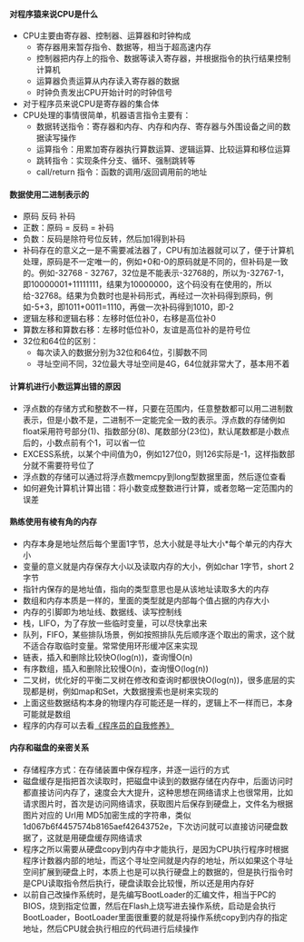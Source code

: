 #### 对程序猿来说CPU是什么
* CPU主要由寄存器、控制器、运算器和时钟构成
	* 寄存器用来暂存指令、数据等，相当于超高速内存
	* 控制器把内存上的指令、数据等读入寄存器，并根据指令的执行结果控制计算机
	* 运算器负责运算从内存读入寄存器的数据
	* 时钟负责发出CPU开始计时的时钟信号
* 对于程序员来说CPU是寄存器的集合体
* CPU处理的事情很简单，机器语言指令主要有：
	* 数据转送指令：寄存器和内存、内存和内存、寄存器与外围设备之间的数据读写操作
	* 运算指令：用累加寄存器执行算数运算、逻辑运算、比较运算和移位运算
	* 跳转指令：实现条件分支、循环、强制跳转等
	* call/return 指令：函数的调用/返回调用前的地址

#### 数据使用二进制表示的
* 原码 反码 补码
* 正数：原码 = 反码 = 补码
* 负数：反码是除符号位反转，然后加1得到补码
* 补码存在的意义之一是不需要减法器了，CPU有加法器就可以了，便于计算机处理，原码是不一定唯一的，例如+0和-0的原码就是不同的，但补码是一致的。例如-32768 - 32767，32位是不能表示-32768的，所以为-32767-1，即10000001+11111111，结果为10000000，这个码没有在使用的，所以给-32768。结果为负数时也是补码形式，再经过一次补码得到原码，例如-5+3，即1011+0011=1110，再做一次补码得到1010，即-2
* 逻辑左移和逻辑右移：左移时低位补0，右移是高位补0
* 算数左移和算数右移：左移时低位补0，友谊是高位补的是符号位
* 32位和64位的区别：
	* 每次读入的数据分别为32位和64位，引脚数不同
	* 寻址空间不同，32位最大寻址空间是4G，64位就非常大了，基本用不着

#### 计算机进行小数运算出错的原因
* 浮点数的存储方式和整数不一样，只要在范围内，任意整数都可以用二进制数表示，但是小数不是，二进制不一定能完全一致的表示。浮点数的存储例如float采用符号部分(1)、指数部分(8)、尾数部分(23位)，默认尾数都是小数点后的，小数点前有个1，可以省一位
* EXCESS系统，以某个中间值为0，例如127位0，则126实际是-1，这样指数部分就不需要符号位了
* 浮点数的存储可以通过将浮点数memcpy到long型数据里面，然后逐位查看
* 如何避免计算机计算出错：将小数变成整数进行计算，或者忽略一定范围内的误差

#### 熟练使用有棱有角的内存
* 内存本身是地址然后每个里面1字节，总大小就是寻址大小*每个单元的内存大小
* 变量的意义就是内存保存大小以及读取内存的大小，例如char 1字节，short 2字节
* 指针内保存的是地址值，指向的类型意思也是从该地址读取多大的内存
* 数组和内存本质是一样的，里面的类型就是内部每个值占据的内存大小
* 内存的引脚即为地址线、数据线、读写控制线
* 栈，LIFO，为了存放一些临时变量，可以尽快拿出来
* 队列，FIFO，某些排队场景，例如按照排队先后顺序逐个取出的需求，这个就不适合存取临时变量。常常使用环形缓冲区来实现
* 链表，插入和删除比较快O(log(n))，查询慢O(n)
* 有序数组，插入和删除比较慢O(n)，查询慢O(log(n))
* 二叉树，优化好的平衡二叉树在修改和查询时都很快O(log(n))，很多底层的实现都是树，例如map和Set，大数据搜索也是树来实现的
* 上面这些数据结构本身的物理内存可能还是一样的，逻辑上不一样而已，本身可能就是数组
* 程序的内存可以去看[《程序员的自我修养》](https://book.douban.com/subject/3652388/)

#### 内存和磁盘的亲密关系
* 存储程序方式：在存储装置中保存程序，并逐一运行的方式
* 磁盘缓存是指把首次读取时，把磁盘中读到的数据存储在内存中，后面访问时都直接访问内存了，速度会大大提升，这种思想在网络请求上也很常用，比如请求图片时，首次是访问网络请求，获取图片后保存到硬盘上，文件名为根据图片对应的 Url用 MD5加密生成的字符串，类似1d067b6f4457574b8165aef42643752e，下次访问就可以直接访问硬盘数据了，这就是用硬盘缓存网络请求
* 程序之所以需要从硬盘copy到内存中才能执行，是因为CPU执行程序时根据程序计数器内部的地址，而这个寻址空间就是内存的地址，所以如果这个寻址空间扩展到硬盘上时，本质上也是可以执行硬盘上的数据的，但是执行指令时是CPU读取指令然后执行，硬盘读取会比较慢，所以还是用内存好
* 以前自己改操作系统时，是先编写BootLoader的汇编文件，相当于PC的BIOS，烧到指定位置，然后在Flash上烧写进去操作系统，启动是会执行BootLoader，BootLoader里面很重要的就是将操作系统copy到内存的指定地址，然后CPU就会执行相应的代码进行后续操作

